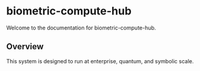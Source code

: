 # biometric-compute-hub

Welcome to the documentation for biometric-compute-hub.

## Overview
This system is designed to run at enterprise, quantum, and symbolic scale.
